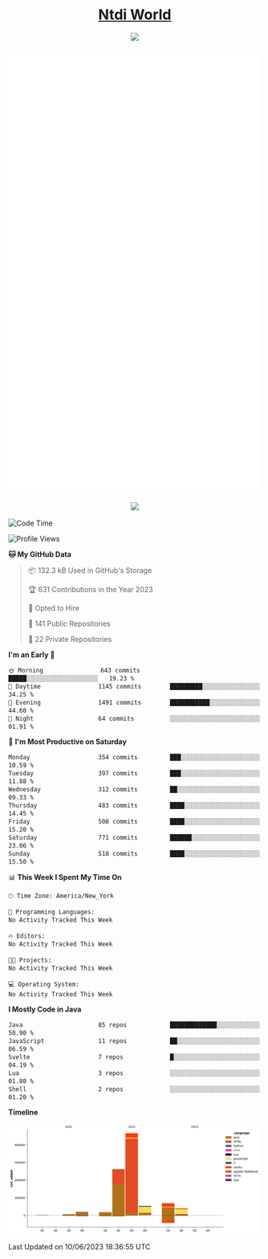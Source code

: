 <h1 align="center"><a href="https://www.ntdi.world">Ntdi World</a></h1>
<p align="center">
  <a href="https://github.com/n-tdi"><img src="https://readme-typing-svg.herokuapp.com?lines=FullStack+Developer;Web+Developer;Open-Source+Enthusiast;Java+Developer;Spigot-API%20Developer;&center=true&width=500&height=50"></a>
</p>

<div align="center">
  <img src="/github-metrics.svg"></img>
  
  <img src="https://komarev.com/ghpvc/?username=n-tdi&color=green"></img>
</div>

<!-- May use later.. idk -->
<!-- <a href="http://www.github.com/n-tdi"><img src="https://github-readme-stats.vercel.app/api?username=n-tdi&show_icons=true&hide=&count_private=true&title_color=0891b2&text_color=ffffff&icon_color=0891b2&bg_color=1c1917&hide_border=true&show_icons=true" alt="n-tdi's GitHub stats" /></a> -->

<!--START_SECTION:waka-->
![Code Time](http://img.shields.io/badge/Code%20Time-249%20hrs%2034%20mins-blue)

![Profile Views](http://img.shields.io/badge/Profile%20Views-1-blue)

**🐱 My GitHub Data** 

> 📦 132.3 kB Used in GitHub's Storage 
 > 
> 🏆 631 Contributions in the Year 2023
 > 
> 💼 Opted to Hire
 > 
> 📜 141 Public Repositories 
 > 
> 🔑 22 Private Repositories 
 > 
**I'm an Early 🐤** 

```text
🌞 Morning                643 commits         █████░░░░░░░░░░░░░░░░░░░░   19.23 % 
🌆 Daytime                1145 commits        █████████░░░░░░░░░░░░░░░░   34.25 % 
🌃 Evening                1491 commits        ███████████░░░░░░░░░░░░░░   44.60 % 
🌙 Night                  64 commits          ░░░░░░░░░░░░░░░░░░░░░░░░░   01.91 % 
```
📅 **I'm Most Productive on Saturday** 

```text
Monday                   354 commits         ███░░░░░░░░░░░░░░░░░░░░░░   10.59 % 
Tuesday                  397 commits         ███░░░░░░░░░░░░░░░░░░░░░░   11.88 % 
Wednesday                312 commits         ██░░░░░░░░░░░░░░░░░░░░░░░   09.33 % 
Thursday                 483 commits         ████░░░░░░░░░░░░░░░░░░░░░   14.45 % 
Friday                   508 commits         ████░░░░░░░░░░░░░░░░░░░░░   15.20 % 
Saturday                 771 commits         ██████░░░░░░░░░░░░░░░░░░░   23.06 % 
Sunday                   518 commits         ████░░░░░░░░░░░░░░░░░░░░░   15.50 % 
```


📊 **This Week I Spent My Time On** 

```text
🕑︎ Time Zone: America/New_York

💬 Programming Languages: 
No Activity Tracked This Week

🔥 Editors: 
No Activity Tracked This Week

🐱‍💻 Projects: 
No Activity Tracked This Week

💻 Operating System: 
No Activity Tracked This Week
```

**I Mostly Code in Java** 

```text
Java                     85 repos            █████████████░░░░░░░░░░░░   50.90 % 
JavaScript               11 repos            ██░░░░░░░░░░░░░░░░░░░░░░░   06.59 % 
Svelte                   7 repos             █░░░░░░░░░░░░░░░░░░░░░░░░   04.19 % 
Lua                      3 repos             ░░░░░░░░░░░░░░░░░░░░░░░░░   01.80 % 
Shell                    2 repos             ░░░░░░░░░░░░░░░░░░░░░░░░░   01.20 % 
```



**Timeline**

![Lines of Code chart](https://raw.githubusercontent.com/n-tdi/n-tdi/main/assets/bar_graph.png)


 Last Updated on 10/06/2023 18:36:55 UTC
<!--END_SECTION:waka-->
